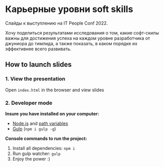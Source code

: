 # Карьерные уровни soft skills

Слайды к выступлению на IT People Conf 2022.

Хочу поделиться результатами исследования о том, какие софт-скилы важны для достижения успеха на каждом уровне разработчика от джуниора до тимлида, а также показать, в каком порядке их эффективнее всего развивать.

## How to launch slides
### 1. View the presentation
Open `index.html` in the browser and view slides

### 2. Developer mode

__Insure you have installed on your computer:__

* [Node.js](https://nodejs.org/en/download/) and [path variables](http://stackoverflow.com/questions/8278143/node-js-how-to-run-node-command-from-any-path)
* [Gulp](http://gulpjs.com/) (`npm i gulp -g`)

__Console commands to run the project:__

1. Install all dependenсies: `npm i`
2. Run gulp watcher: `gulp`
3. Enjoy the power :)
